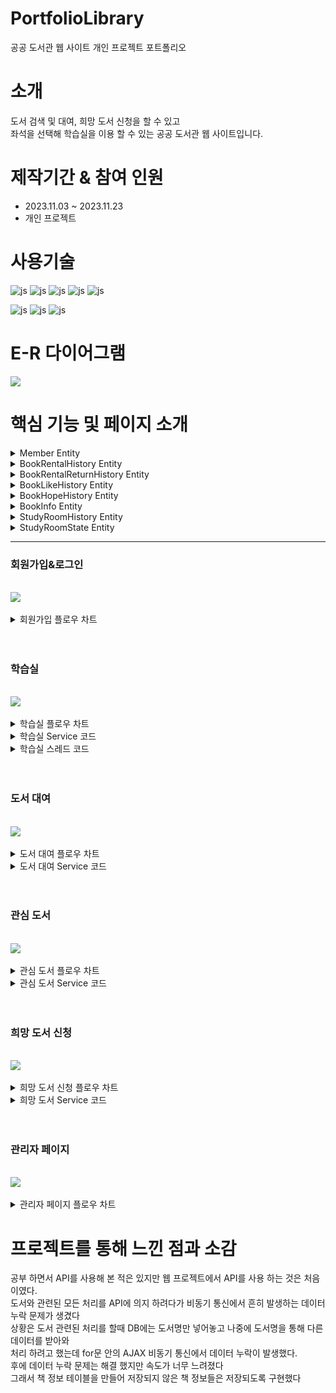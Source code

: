 
# PortfolioLibrary
공공 도서관 웹 사이트 개인 프로젝트 포트폴리오

# 소개
 도서 검색 및 대여, 희망 도서 신청을 할 수 있고 <br> 
 좌석을 선택해 학습실을 이용 할 수 있는 공공 도서관 웹 사이트입니다.

# 제작기간 & 참여 인원
<UL>
  <LI>2023.11.03 ~ 2023.11.23</LI>
  <LI>개인 프로젝트</LI>
</UL>


# 사용기술
![js](https://img.shields.io/badge/SpringBoot-6DB33F?style=for-the-badge&logo=SpringBoot&logoColor=white)
![js](https://img.shields.io/badge/Java-FF0000?style=for-the-badge&logo=Java&logoColor=white)
![js](https://img.shields.io/badge/IntelliJ-004088?style=for-the-badge&logo=IntelliJ&logoColor=white)
![js](https://img.shields.io/badge/MariaDB-003545?style=for-the-badge&logo=MariaDB&logoColor=white)
![js](https://img.shields.io/badge/security-6DB33F?style=for-the-badge&logo=security&logoColor=white)

![js](https://img.shields.io/badge/jquery-0769AD?style=for-the-badge&logo=jquery&logoColor=white)
![js](https://img.shields.io/badge/bootstrap-7952B3?style=for-the-badge&logo=bootstrap&logoColor=white)
![js](https://img.shields.io/badge/JavaScript-F7DF1E?style=for-the-badge&logo=JavaScript&logoColor=white)

# E-R 다이어그램

<img src='https://github.com/oals/portfolioLibrary/assets/136543676/ffaa8bf6-e976-4a16-891b-d0d43e4bd59b'>


# 핵심 기능 및 페이지 소개

<details>
 <summary> Member Entity 
 
 </summary> 
 



      @Getter
      @Setter
      @Builder
      @AllArgsConstructor
      @NoArgsConstructor
      @Entity
      @Table(name="member")
      public class Member {

    @Id
    @Column(name="member_id")
    private String memberId; // 아이디

    private String memberName; //이름

    private String memberPswd; //비밀번호

    private String memberAge; //생년월일

    private String memberAddress; //주소

    private String memberPhone; //전화번호

    private int bookRentalCount; //대여 횟수

    private int studyRentalCount; //학습실 이용 횟수

    private String memberDate;  //가입 날짜

    @Enumerated(EnumType.STRING)
    private Role role;  //권한

    public static Member createMember(MemberDTO memberDTO, PasswordEncoder passwordEncoder){

        Member member = new Member();
        member.setMemberId(memberDTO.getMemberId());
        member.setMemberName(memberDTO.getMemberName());
        member.setMemberPhone(memberDTO.getMemberPhone());
        member.setMemberAddress(memberDTO.getMemberAddress());
        member.setMemberAge(memberDTO.getMemberAge());
        member.setBookRentalCount(memberDTO.getBookRentalCount());
        member.setStudyRentalCount(memberDTO.getStudyRentalCount());
        member.setMemberDate(memberDTO.getMemberDate());

        member.setRole(Role.USER);

        // 암호화
        String password = passwordEncoder.encode(memberDTO.getMemberPswd());
        member.setMemberPswd(password);

        return member;
    }



    }




   

</details>


<details>
 <summary> BookRentalHistory Entity
 
 </summary> 
 


     @Getter
     @Setter
     @Builder
     @AllArgsConstructor
     @NoArgsConstructor
     @Entity
     public class BookRentalHistory {


    @Id
    @GeneratedValue(strategy = GenerationType.IDENTITY)
    private Long id;

    @ManyToOne(fetch=FetchType.LAZY)
    @JoinColumn(name = "book_Name")
    private BookInfo bookInfo; //도서 정보


    private String rentalStartDate; // 대여 시작 날짜

    private String rentalEndDate; //대여 종료 날짜

    @Column(columnDefinition = "TINYINT(1)")
    private boolean rentalState; //반납 여부

    @ManyToOne(fetch = FetchType.LAZY)
    @JoinColumn(name = "member_id")
    private Member member; //사용자 정보

    
    }






</details>



<details>
 <summary> BookRentalReturnHistory Entity
 
 </summary> 
 


     
     @Getter
     @Setter
     @Builder
     @AllArgsConstructor
     @NoArgsConstructor
     @Entity
     public class BookRentalReturnHistory {

    @Id
    @GeneratedValue(strategy = GenerationType.IDENTITY)
    private Long id;

    @ManyToOne(fetch=FetchType.LAZY)
    @JoinColumn(name = "book_Name")
    private BookInfo bookInfo; //도서 정보

    private String returnDate; //반납 날짜

    @Column(columnDefinition = "TINYINT(1)")
    private boolean returnState; //반납 여부

    @ManyToOne(fetch = FetchType.LAZY)
    @JoinColumn(name = "member_id")
    private Member member; //사용자 정보




    }






</details>


<details>
 <summary> BookLikeHistory Entity
 
 </summary> 


 
     @Getter
     @Setter
     @Builder
     @AllArgsConstructor
     @NoArgsConstructor
     @Entity
     public class BookLikeHistory {

    @Id
    @GeneratedValue(strategy = GenerationType.IDENTITY)
    private Long id;

    @ManyToOne(fetch=FetchType.LAZY)
    @JoinColumn(name = "book_Name")
    private BookInfo bookInfo; //도서 정보


    private boolean likeRentalState; //대여 가능 여부

    private String likeDate;  //현재 시간

    @ManyToOne(fetch = FetchType.LAZY)
    @JoinColumn(name = "member_id")
    private Member member;   //사용자 정보




     }







</details>


<details>
 <summary> BookHopeHistory Entity


 
 </summary> 
 




     @Getter
     @Setter
     @Builder
     @AllArgsConstructor
     @NoArgsConstructor
     @Entity
     public class BookHopeHistory {

    @Id
    @GeneratedValue(strategy = GenerationType.IDENTITY)
    private Long id;

    @ManyToOne(fetch=FetchType.LAZY)
    @JoinColumn(name = "book_Name")
    private BookInfo bookInfo; //도서 정보

    private String hopeDate;  //신청 날짜

    private boolean hopeState; //도서 상태

    @ManyToOne(fetch = FetchType.LAZY)
    @JoinColumn(name = "member_id")
    private Member member;  //사용자명


    }






</details>




<details>
 <summary> BookInfo Entity
 
 </summary> 



     @Getter
     @Setter
     @AllArgsConstructor
     @NoArgsConstructor
     @Builder
     @Entity
     public class BookInfo {

    @Id
    @Column(name="book_Name")
    private String bookName; //도서명
    private String bookImg; //도서 이미지
    private String  bookAuthor; // 저자
    private String  bookPublisher; // 출판사
    private String  bookCategory; //도서 카테고리




    }



 
 

</details>


<details>
 <summary> StudyRoomHistory Entity
 
 </summary> 




     @Getter
     @Setter
     @Builder
     @AllArgsConstructor
     @NoArgsConstructor
     @Entity
     public class StudyRoomHistory {

    @javax.persistence.Id
    @GeneratedValue(strategy= GenerationType.IDENTITY)
    private Long Id;

    private String seatNum;  //좌석 번호

    private String historySeatStartDate; // 이용 시작 시간
    private String historySeatEndDate; //이용 끝 시간

    @ManyToOne(fetch = FetchType.LAZY)
    @JoinColumn(name = "member_id")
    private Member member; //사용자 정보




    }





 
 

</details>



<details>
 <summary> StudyRoomState Entity
 
 </summary> 





      @Getter
      @Setter
      @Builder
      @AllArgsConstructor
      @NoArgsConstructor
      @Entity
      public class StudyRoomState {

    @Id
    @GeneratedValue(strategy= GenerationType.IDENTITY)
    @Column(name="room_id")
    private Long Id;

    private String seatNum;  //좌석 번호

    private String seatStartDate; // 이용 시작 시간

    private String seatCountTime; //남은 이용 시간


    @OneToOne(fetch = FetchType.LAZY)
    @JoinColumn(name = "member_id")
    private Member member;  //사용자 정보


    }






 
</details>








<hr>

<h3>회원가입&로그인</h3>
<br>

<img src='https://github.com/oals/portfolioLibrary/assets/136543676/17e39a43-ccb3-40c0-9381-239f1bac15f4'>


<br>
<br>
<details>
 <summary> 회원가입 플로우 차트
 
 </summary> 
 
<img src='https://github.com/oals/portfolioLibrary/assets/136543676/f5428db8-442f-4200-8ac6-12026a05570b'>
</details>



<br>
<br>




<h3>학습실</h3>
<br>

<img src='https://github.com/oals/portfolioLibrary/assets/136543676/1dfc2af5-9e24-4c2d-9b61-1b6efc842a31'>


<br>
<br>

<details>
 <summary> 학습실 플로우 차트
 
 </summary> 
 
<img src='https://github.com/oals/portfolioLibrary/assets/136543676/079dbb43-c836-4552-a0d0-265f49c5357c'>
</details>



<details>
 <summary> 학습실 Service 코드
 
 </summary> 



     public boolean RentalStudyRoom(String seatNum, String memberId) {


        boolean returnChk = false;

        JPAQueryFactory queryFactory = new JPAQueryFactory(em);
        QStudyRoomState qStudyRoomState = QStudyRoomState.studyRoomState;

        //이미 사용중인 좌석이 있는지 확인
        Boolean seatChk =  queryFactory.selectFrom(qStudyRoomState)
                .where(qStudyRoomState.member.memberId.eq(memberId))
                .fetchOne() == null;

        if(seatChk == true) {

            LocalDateTime now = LocalDateTime.now();
            DateTimeFormatter formatter = DateTimeFormatter.ofPattern("yyyy년 MM월 dd일 HH시 mm분");
            String startTime = now.format(formatter);

            StudyRoomStateDTO studyRoomStateDTO = StudyRoomStateDTO.builder()
                    .seatNum(seatNum)
                    .memberId(memberId)
                    .seatCountTime("03:00") //이용 시간
                    .seatStartDate(startTime)
                    .build();

            StudyRoomState studyRoomState = this.StudyRoomStateDtoToEntity(studyRoomStateDTO);

            //학습실 현재 사용 정보 저장
            studyRoomStateRepository.save(studyRoomState);

            //학습실 이용 횟수 업데이트
            Member member = memberRepository.findById(memberId).orElseThrow();
            member.setStudyRentalCount(member.getStudyRentalCount() + 1);
            memberRepository.save(member);

            returnChk = true;

            //현재 좌석 정보를 스레드로 전달 및 스레드 실행
            String message = seatNum;
            Thread thread = new Thread(new MyRunnable(message));
            thread.start(); // 스레드를 실행합니다.


        }else{
            returnChk = false;
        }

        return returnChk;

    }

    



</details>



<details>

 <summary> 학습실 스레드 코드
 
 </summary> 


     public class MyRunnable implements Runnable {
        private final String seatNum;
        private boolean threadChk;

        public MyRunnable(String seatNum) {
            this.seatNum = seatNum;
            this.threadChk = true;
        }

        @Override
        public void run() {
            while(threadChk) {

                try {
                    //1분 주기로 현재 남은 이용시간 업데이트
                    Thread.sleep(60000);

                    JPAQueryFactory queryFactory = new JPAQueryFactory(em);
                    QStudyRoomState qStudyRoomState = QStudyRoomState.studyRoomState;
                    StudyRoomState studyRoomState =  queryFactory.selectFrom(qStudyRoomState)
                            .where(qStudyRoomState.seatNum.eq(seatNum))
                            .fetchOne();
                    //스레드 종료
                    if(studyRoomState == null){
                        Thread.interrupted();
                        break;
                    }
                    //남은 이용 시간 계산
                    LocalTime time = LocalTime.parse(studyRoomState.getSeatCountTime());
                    time = time.minusMinutes(1);
                    
                    //현재 남은 이용 시간이 없을 때 
                    if(time.toString().equals("00:00")){
                        studyRoomStateRepository.deleteById(studyRoomState.getId());
                        threadChk = false;

                        LocalDateTime now = LocalDateTime.now();
                        DateTimeFormatter formatter = DateTimeFormatter.ofPattern("yyyy년 MM월 dd일 HH시 mm분");
                        String endTime = now.format(formatter);

                        StudyRoomHistory studyRoomHistory = StudyRoomHistory.builder()
                                .seatNum(studyRoomState.getSeatNum())
                                .member(studyRoomState.getMember())
                                .historySeatStartDate(studyRoomState.getSeatStartDate())
                                .historySeatEndDate(endTime)
                                .build();
                        //학습실 이용 정보 저장
                        StudyRoomHistoryRepository.save(studyRoomHistory);
                    }else {
                        //현재 남은 이용 시간 업데이트
                        studyRoomState.setSeatCountTime(time.toString());
                        studyRoomStateRepository.save(studyRoomState);
                    }



                } catch (InterruptedException e) {
                    throw new RuntimeException(e);
                }
            }
        }
    }
 

</details>

<br>
<br>


<h3>도서 대여</h3>
<br>

<img src='https://github.com/oals/portfolioLibrary/assets/136543676/8d5fe7df-2af2-4951-baa6-4789398d8e5f'>

<br>
<br>
<details>
 <summary> 도서 대여 플로우 차트
 
 </summary> 
 
<img src='https://github.com/oals/portfolioLibrary/assets/136543676/60657fde-7948-4fa6-b7d2-43157bea6c37'>
</details>


<details>
 <summary> 도서 대여 Service 코드
 
 </summary> 
 


     public String rentalBook(BookInfoDTO bookInfoDTO,String memberId) {

        String returnChk = "";

        JPAQueryFactory queryFactory = new JPAQueryFactory(em);
        QBookRentalHistory qBookRentalHistory = QBookRentalHistory.bookRentalHistory;

        //이미 대여한 도서인지 검사
        Boolean rentalChk =  queryFactory.selectFrom(qBookRentalHistory)
                .where(qBookRentalHistory.member.memberId.eq(memberId).and(qBookRentalHistory.bookInfo.bookName.eq(bookInfoDTO.getBookName())))
                .fetchOne() == null;

        if(rentalChk == true) {

            //해당 도서의 정보가 DB에 없을 경우에만 도서 정보 저장
            if(!bookInfoRepository.findById(bookInfoDTO.getBookName()).isPresent()){
                BookInfo bookInfo = modelMapper.map(bookInfoDTO,BookInfo.class);
                bookInfoRepository.save(bookInfo);
            }

            LocalDateTime now = LocalDateTime.now();
            DateTimeFormatter formatter = DateTimeFormatter.ofPattern("yyyy-MM-dd");
            String today = now.format(formatter); // 오늘 날짜를 문자열로 변환

            LocalDateTime later = now.plusDays(30); // 30일 후 날짜를 LocalDateTime 객체로 생성
            String nextMonth = later.format(formatter); // 30일 후 날짜를 문자열로 변환


            BookRentalHistoryDTO bookRentalHistoryDTO = BookRentalHistoryDTO.builder()
                    .bookInfoDTO(bookInfoDTO)
                    .rentalState(false)
                    .rentalStartDate(today)
                    .rentalEndDate(nextMonth)
                    .memberId(memberId)
                    .build();

            BookRentalHistory bookRentalHistory = this.rentalBookDtoToEntity(bookRentalHistoryDTO);

            //대여 내역 저장
            bookRentalRepository.save(bookRentalHistory);


            //도서 대여 횟수 업데이트
            Member member = memberRepository.findById(memberId).orElseThrow();
            member.setBookRentalCount(member.getBookRentalCount() + 1);
            memberRepository.save(member);


            returnChk = "대여 가능";
        }else{
            returnChk = "대여 불가";
        }


        return returnChk;




    }



</details>




<br>
<br>


<h3>관심 도서</h3>
<br>

<img src='https://github.com/oals/portfolioLibrary/assets/136543676/371370a7-25c4-40bf-8add-3a0db924fd96'>

<br>
<br>

<details>
 <summary> 관심 도서 플로우 차트
 
 </summary> 
 
<img src='https://github.com/oals/portfolioLibrary/assets/136543676/689b487c-9ab0-498e-a44e-2dd1bbed9a99'>
</details>


<details>
 <summary> 관심 도서 Service 코드
 
 </summary> 
 


     public boolean likeBook(BookInfoDTO bookInfoDTO, String memberId) {

        boolean returnChk = false;

        JPAQueryFactory queryFactory = new JPAQueryFactory(em);
        QBookLikeHistory qBookLikeHistory = QBookLikeHistory.bookLikeHistory;
        
        //도서 명과 사용자명으로 이미 관심 도서에 넣었는지 체크
         Boolean likeChk =  queryFactory.selectFrom(qBookLikeHistory)
                .where(qBookLikeHistory.member.memberId.eq(memberId).and(qBookLikeHistory.bookInfo.bookName.eq(bookInfoDTO.getBookName())))
                 .fetchOne() == null;

        if(likeChk == true) {
            
            //해당 도서의 정보가 DB에 없을 경우에만 도서 정보 저장
            if(!bookInfoRepository.findById(bookInfoDTO.getBookName()).isPresent()){
                BookInfo bookInfo = modelMapper.map(bookInfoDTO,BookInfo.class);
                bookInfoRepository.save(bookInfo);
            }

            LocalDateTime now = LocalDateTime.now();
            DateTimeFormatter formatter = DateTimeFormatter.ofPattern("yyyy-MM-dd");
            String today = now.format(formatter);

            
            BookLikeHistoryDTO bookLikeHistoryDTO = BookLikeHistoryDTO.builder()
                    .bookInfoDTO(bookInfoDTO)
                    .likeRentalState(true)
                    .likeDate(today)
                    .memberId(memberId)
                    .build();

            BookLikeHistory bookLikeHistory = this.likeBookDtoToEntity(bookLikeHistoryDTO);

            //관심 도서 내역 테이블 저장
            bookLikeRepository.save(bookLikeHistory);
            returnChk = true;
            
        }else{
            //안내 메세지 출력
            returnChk = false;
        }


        return returnChk;
    }


    
</details>



<br>
<br>



<h3>희망 도서 신청</h3>
<br>

<img src='https://github.com/oals/portfolioLibrary/assets/136543676/f557ca5d-efaf-48b3-bc2f-5b9e7e10c584'>


<br>
<br>


<details>
 <summary> 희망 도서 신청 플로우 차트
 
 </summary> 
 
<img src='https://github.com/oals/portfolioLibrary/assets/136543676/b662b2e5-44cd-493f-a4cc-c69eaabc941b'>
</details>


<details>
 <summary> 희망 도서 Service 코드
 
 </summary> 
 

     public boolean memberHopeBook(BookInfoDTO bookInfoDTO, String memberId) {


        boolean chk = false;
        JPAQueryFactory queryFactory = new JPAQueryFactory(em);
        QBookHopeHistory qBookHopeHistory = QBookHopeHistory.bookHopeHistory;

        //도서 명과 사용자명으로 이미 신청 도서에 넣었는지 체크
        Boolean hopeChk =  queryFactory.selectFrom(qBookHopeHistory)
                .where(qBookHopeHistory.member.memberId.eq(memberId).and(qBookHopeHistory.bookInfo.bookName.eq(bookInfoDTO.getBookName())))
                .fetchOne() == null;

        if(hopeChk == true){


            BookInfo bookInfo = modelMapper.map(bookInfoDTO,BookInfo.class);
            //해당 도서의 정보가 DB에 없을 경우에만 도서 정보 저장
            if(!bookInfoRepository.findById(bookInfoDTO.getBookName()).isPresent()){
                bookInfoRepository.save(bookInfo);
            }


            LocalDateTime now = LocalDateTime.now();
            DateTimeFormatter formatter = DateTimeFormatter.ofPattern("yyyy-MM-dd");
            String hopeDate = now.format(formatter);

            Member member = memberRepository.findById(memberId).orElseThrow();

            BookHopeHistory bookHopeHistory = BookHopeHistory.builder()
                    .bookInfo(bookInfo)
                    .hopeState(false)
                    .hopeDate(hopeDate)
                    .member(member)
                    .build();
            //희망 도서 신청 내역 저장
            bookHopeRepository.save(bookHopeHistory);

            chk = true;
        }else{
            chk = false;
        }


        return chk;
    }






</details>



<br>
<br>




<h3>관리자 페이지</h3>
<br>

<img src='https://github.com/oals/portfolioLibrary/assets/136543676/5052951d-1189-40dc-b947-cf0ff23d8ce8'>


<br>
<br>

<details>
 <summary> 관리자 페이지 플로우 차트
 
 </summary> 
 
<img src='https://github.com/oals/portfolioLibrary/assets/136543676/d284cf07-56aa-4a47-a027-5df2278230c3'>
</details>




# 프로젝트를 통해 느낀 점과 소감

공부 하면서 API를 사용해 본 적은 있지만 웹 프로젝트에서 API를 사용 하는 것은 처음이였다. <br>
도서와 관련된 모든 처리를 API에 의지 하려다가 비동기 통신에서 흔히 발생하는 데이터 누락 문제가 생겼다 <br> 
상황은 도서 관련된 처리를 할때 DB에는 도서명만 넣어놓고 나중에 도서명을 통해 다른 데이터를 받아와  <br> 
처리 하려고 했는데 for문 안의 AJAX 비동기 통신에서 데이터 누락이 발생했다. <br>
후에 데이터 누락 문제는 해결 했지만 속도가 너무 느려졌다 <br>
그래서 책 정보 테이블을 만들어 저장되지 않은 책 정보들은 저장되도록 구현했다<br>











